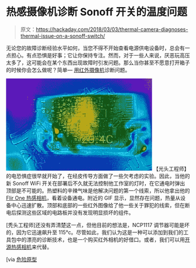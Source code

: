 # 热感摄像机诊断 Sonoff 开关的温度问题

> 原文：<https://hackaday.com/2018/03/03/thermal-camera-diagnoses-thermal-issue-on-a-sonoff-switch/>

无论您的故障诊断经验水平如何，当您不得不开始查看电源供电设备时，总会有一点担心。有点恐惧是好事；它让你保持专注。然而，对于一些人来说，厌恶玩高压太多了，这可能会在某个东西出现故障时引发问题。那么当你甚至不愿意打开箱子的时候你会怎么做呢？简单— [用红外摄像机](https://www.baldengineer.com/debug-sonoff-ac-relay-thermal-camera.html)诊断问题。

[![](img/550659ae805d4035baf094191090de07.png)](https://hackaday.com/wp-content/uploads/2018/02/thermal-runaway-corrected.gif) 【光头工程师】的电恐惧症很早就开始了，在经皮传导方面做了一些欠考虑的实验。因此，当他的新 Sonoff WiFi 开关在部署后不久就无法控制他工作室的灯时，在它通电时弹出顶部是不可能的。热塑料的辛辣气味是他解决问题的第一个线索，所以他拿出他的 [Flir One 热感相机](https://hackaday.com/2016/04/20/hackaday-reviews-flir-one-android/)，看着设备通电。附近的 GIF 显示，显然存在问题，热量从设备中心迅速扩散。顶部和底部的一些红外图像给了他一些关于罪犯的线索，但在断电后探测这些区域的电路板并没有发现明显损坏的组件。

[秃头工程师]还没有弄清楚这一点，但他目前的想法是，NCP1117 调节器可能是坏的，因为它迅速飙升至 115°c。尽管如此，我们认为这是一种可以添加到我们的工具包中的漂亮的诊断技术，也是一个购买红外相机的好借口。或者，我们可以用[开源热感相机](https://hackaday.com/2017/02/08/diy-thermal-camera-thats-better-and-cheaper-than-a-flir/)来代替。

[via [危险原型](http://dangerousprototypes.com/blog/2018/02/27/debug-sonoff-ac-relay-with-a-thermal-camera/)